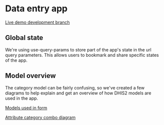 # Data entry app

[Live demo development branch](https://dhis2-data-entry.netlify.app/#/)

## Global state

We're using use-query-params to store part of the app's state in the url query
parameters. This allows users to bookmark and share specific states of the app.

## Model overview

The category model can be fairly confusing, so we've created a few diagrams to help explain and get an overview of how DHIS2 models are used in the app.

[Models used in form](./docs/category-combo-diagram.png)

[Attribute category combo diagram](./docs/attribute-category-combo-diagram.png)

